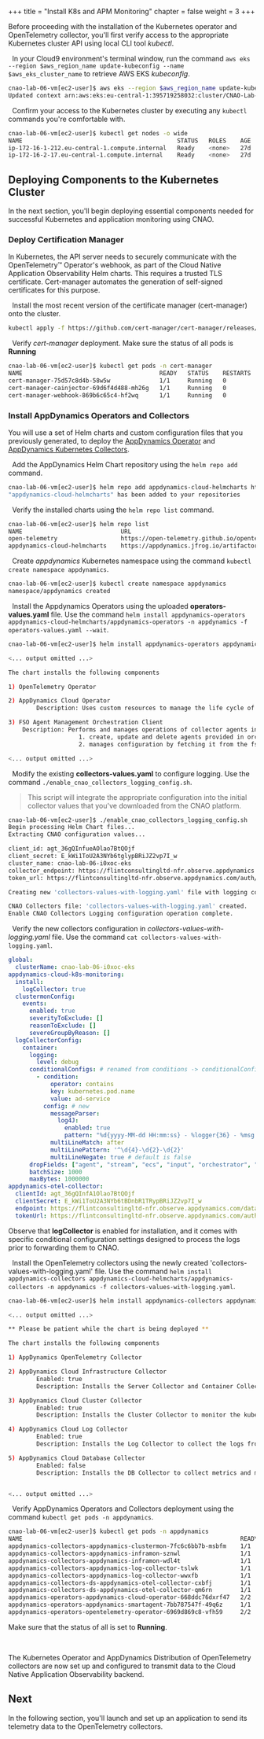 +++
title = "Install K8s and APM Monitoring"
chapter = false
weight = 3
+++

Before proceeding with the installation of the Kubernetes operator and OpenTelemetry collector, you'll first verify access to the appropriate Kubernetes cluster API using local CLI tool *kubectl*.
 
<span style="color: #143c76;"><i class='fas fa-circle fa-sm'></i></span>&nbsp; In your Cloud9 environment's terminal window, run the command `aws eks --region $aws_region_name update-kubeconfig --name $aws_eks_cluster_name` to retrieve AWS EKS *kubeconfig*.

```bash
cnao-lab-06-vm[ec2-user]$ aws eks --region $aws_region_name update-kubeconfig --name $aws_eks_cluster_name
Updated context arn:aws:eks:eu-central-1:395719258032:cluster/CNAO-Lab-06-i0xoc-EKS in /home/ec2-user/.kube/config
```

<span style="color: #143c76;"><i class='fas fa-circle fa-sm'></i></span>&nbsp; Confirm your access to the Kubernetes cluster by executing any `kubectl` commands you're comfortable with.

```bash
cnao-lab-06-vm[ec2-user]$ kubectl get nodes -o wide
NAME                                            STATUS   ROLES    AGE   VERSION               INTERNAL-IP    EXTERNAL-IP     OS-IMAGE         KERNEL-VERSION                  CONTAINER-RUNTIME
ip-172-16-1-212.eu-central-1.compute.internal   Ready    <none>   27d   v1.27.5-eks-43840fb   172.16.1.212   35.157.74.151   Amazon Linux 2   5.10.192-183.736.amzn2.x86_64   containerd://1.6.19
ip-172-16-2-17.eu-central-1.compute.internal    Ready    <none>   27d   v1.27.5-eks-43840fb   172.16.2.17    3.70.180.185    Amazon Linux 2   5.10.192-183.736.amzn2.x86_64   containerd://1.6.19
```

## Deploying Components to the Kubernetes Cluster
In the next section, you'll begin deploying essential components needed for successful Kubernetes and application monitoring using CNAO.

### Deploy Certification Manager
In Kubernetes, the API server needs to securely communicate with the OpenTelemetry™ Operator's webhook, as part of the Cloud Native Application Observability Helm charts. This requires a trusted TLS certificate. Cert-manager automates the generation of self-signed certificates for this purpose.

<span style="color: #143c76;"><i class='fas fa-circle fa-sm'></i></span>&nbsp; Install the most recent version of the certificate manager (cert-manager) onto the cluster.

```bash
kubectl apply -f https://github.com/cert-manager/cert-manager/releases/download/v1.13.1/cert-manager.yaml
```

<span style="color: #143c76;"><i class='fas fa-circle fa-sm'></i></span>&nbsp; Verify *cert-manager* deployment. Make sure the status of all pods is **Running**

```bash
cnao-lab-06-vm[ec2-user]$ kubectl get pods -n cert-manager
NAME                                       READY   STATUS    RESTARTS   AGE
cert-manager-75d57c8d4b-58w5w              1/1     Running   0          4m36s
cert-manager-cainjector-69d6f4d488-mh26g   1/1     Running   0          4m36s
cert-manager-webhook-869b6c65c4-hf2wq      1/1     Running   0          4m36s
```

### Install AppDynamics Operators and Collectors
You will use a set of Helm charts and custom configuration files that you previously generated, to deploy the [AppDynamics Operator](https://docs.appdynamics.com/fso/cloud-native-app-obs/en/kubernetes-and-app-service-monitoring/install-kubernetes-and-app-service-monitoring/configure-cisco-appdynamics-operators) and [AppDynamics Kubernetes Collectors](https://docs.appdynamics.com/fso/cloud-native-app-obs/en/kubernetes-and-app-service-monitoring/install-kubernetes-and-app-service-monitoring/configure-cisco-appdynamics-kubernetes-collectors).

<span style="color: #143c76;"><i class='fas fa-circle fa-sm'></i></span>&nbsp; Add the AppDynamics Helm Chart repository using the `helm repo add` command.

```bash
cnao-lab-06-vm[ec2-user]$ helm repo add appdynamics-cloud-helmcharts https://appdynamics.jfrog.io/artifactory/appdynamics-cloud-helmcharts/
"appdynamics-cloud-helmcharts" has been added to your repositories
```

<span style="color: #143c76;"><i class='fas fa-circle fa-sm'></i></span>&nbsp; Verify the installed charts using the `helm repo list` command.

```bash
cnao-lab-06-vm[ec2-user]$ helm repo list
NAME                            URL                                                                   
open-telemetry                  https://open-telemetry.github.io/opentelemetry-helm-charts            
appdynamics-cloud-helmcharts    https://appdynamics.jfrog.io/artifactory/appdynamics-cloud-helmcharts/
```

<span style="color: #143c76;"><i class='fas fa-circle fa-sm'></i></span>&nbsp; Create *appdynamics* Kubernetes namespace using the command `kubectl create namespace appdynamics`.

```bash
cnao-lab-06-vm[ec2-user]$ kubectl create namespace appdynamics
namespace/appdynamics created
```

<span style="color: #143c76;"><i class='fas fa-circle fa-sm'></i></span>&nbsp; Install the Appdynamics Operators using the uploaded **operators-values.yaml** file. Use the command `helm install appdynamics-operators appdynamics-cloud-helmcharts/appdynamics-operators -n appdynamics -f operators-values.yaml --wait`.


```bash
cnao-lab-06-vm[ec2-user]$ helm install appdynamics-operators appdynamics-cloud-helmcharts/appdynamics-operators -n appdynamics -f operators-values.yaml --wait

<... output omitted ...>

The chart installs the following components

1) OpenTelemetry Operator

2) AppDynamics Cloud Operator
        Description: Uses custom resources to manage the life cycle of Cluster Collector, Infrastructure Collector and Log Collector.

3) FSO Agent Management Orchestration Client
    Description: Performs and manages operations of collector agents in couple of ways
                    1. create, update and delete agents provided in orchestration client config, it can work with multiple agents
                    2. manages configuration by fetching it from the fso management solution and passing down to collector agents

<... output omitted ...>
```

<span style="color: #143c76;"><i class='fas fa-circle fa-sm'></i></span>&nbsp; Modify the existing **collectors-values.yaml** to configure logging. Use the command `./enable_cnao_collectors_logging_config.sh`.

> This script will integrate the appropriate configuration into the initial collector values that you've downloaded from the CNAO platform.

```bash
cnao-lab-06-vm[ec2-user]$ ./enable_cnao_collectors_logging_config.sh
Begin processing Helm Chart files...
Extracting CNAO configuration values...

client_id: agt_36gQInfueAOlao7BtQOjf
client_secret: E_kWi1ToU2A3NYb6tglypBRiJZ2vp7I_w
cluster_name: cnao-lab-06-i0xoc-eks
collector_endpoint: https://flintconsultingltd-nfr.observe.appdynamics.com/data
token_url: https://flintconsultingltd-nfr.observe.appdynamics.com/auth/8312fd12-51b3-48cf-9ae1-a7ec72f5f0/default/oauth2/token

Creating new 'collectors-values-with-logging.yaml' file with logging configuration...

CNAO Collectors file: 'collectors-values-with-logging.yaml' created.
Enable CNAO Collectors Logging configuration operation complete.
```

<span style="color: #143c76;"><i class='fas fa-circle fa-sm'></i></span>&nbsp; Verify the new collectors configuration in *collectors-values-with-logging.yaml* file. Use the command `cat collectors-values-with-logging.yaml`.

```yaml
global:
  clusterName: cnao-lab-06-i0xoc-eks
appdynamics-cloud-k8s-monitoring:
  install:
    logCollector: true
  clustermonConfig:
    events:
      enabled: true
      severityToExclude: []
      reasonToExclude: []
      severeGroupByReason: []
  logCollectorConfig:
    container:
      logging:
        level: debug
      conditionalConfigs: # renamed from conditions -> conditionalConfigs
        - condition:
            operator: contains
            key: kubernetes.pod.name
            value: ad-service
          config: # new
            messageParser:
              log4J:
                enabled: true
                pattern: "%d{yyyy-MM-dd HH:mm:ss} - %logger{36} - %msg trace_id=%X{trace_id} span_id=%X{span_id} trace_flags=%X{trace_flags} %n"
            multiLineMatch: after
            multiLinePattern: '^\d{4}-\d{2}-\d{2}'
            multiLineNegate: true # default is false
      dropFields: ["agent", "stream", "ecs", "input", "orchestrator", "k8s.annotations.appdynamics", "k8s.labels", "k8s.node.labels", "cloud"]
      batchSize: 1000
      maxBytes: 1000000
appdynamics-otel-collector:
  clientId: agt_36gQInfA1Olao7BtQOjf
  clientSecret: E_kWi1ToU2A3NYb6tBDnbR1TRypBRiJZ2vp7I_w
  endpoint: https://flintconsultingltd-nfr.observe.appdynamics.com/data
  tokenUrl: https://flintconsultingltd-nfr.observe.appdynamics.com/auth/8312fd12-51b3-48cf-9ae1-a7ec72f5f0/default/oauth2/token
```

Observe that **logCollector** is enabled for installation, and it comes with specific conditional configuration settings designed to process the logs prior to forwarding them to CNAO.

<span style="color: #143c76;"><i class='fas fa-circle fa-sm'></i></span>&nbsp; Install the OpenTelemetry collectors using the newly created 'collectors-values-with-logging.yaml' file. Use the command `helm install appdynamics-collectors appdynamics-cloud-helmcharts/appdynamics-collectors -n appdynamics -f collectors-values-with-logging.yaml`.

```bash
cnao-lab-06-vm[ec2-user]$ helm install appdynamics-collectors appdynamics-cloud-helmcharts/appdynamics-collectors -n appdynamics -f collectors-values-with-logging.yaml

<... output omitted ...>

** Please be patient while the chart is being deployed **

The chart installs the following components

1) AppDynamics OpenTelemetry Collector

2) AppDynamics Cloud Infrastructure Collector
        Enabled: true
        Description: Installs the Server Collector and Container Collector to monitor the host and container metrics

3) AppDynamics Cloud Cluster Collector
        Enabled: true
        Description: Installs the Cluster Collector to monitor the kubernetes metrics and events

4) AppDynamics Cloud Log Collector
        Enabled: true
        Description: Installs the Log Collector to collect the logs from applications running in kubernetes cluster

5) AppDynamics Cloud Database Collector
        Enabled: false
        Description: Installs the DB Collector to collect metrics and monitors the Databases specified in DbConfigs


<... output omitted ...>
```

<span style="color: #143c76;"><i class='fas fa-circle fa-sm'></i></span>&nbsp; Verify AppDynamics Operators and Collectors deployment using the command `kubectl get pods -n appdynamics`.

```bash
cnao-lab-06-vm[ec2-user]$ kubectl get pods -n appdynamics
NAME                                                              READY   STATUS    RESTARTS   AGE
appdynamics-collectors-appdynamics-clustermon-7fc6c6bb7b-msbfm    1/1     Running   0          96s
appdynamics-collectors-appdynamics-inframon-sznwl                 1/1     Running   0          96s
appdynamics-collectors-appdynamics-inframon-wdl4t                 1/1     Running   0          96s
appdynamics-collectors-appdynamics-log-collector-tslwk            1/1     Running   0          96s
appdynamics-collectors-appdynamics-log-collector-wwxfb            1/1     Running   0          96s
appdynamics-collectors-ds-appdynamics-otel-collector-cxbfj        1/1     Running   0          96s
appdynamics-collectors-ds-appdynamics-otel-collector-qm6rn        1/1     Running   0          96s
appdynamics-operators-appdynamics-cloud-operator-668ddc76dxrf47   2/2     Running   0          22h
appdynamics-operators-appdynamics-smartagent-7bb787547f-49q6z     1/1     Running   0          22h
appdynamics-operators-opentelemetry-operator-6969d869c8-vfh59     2/2     Running   0          22h
```

Make sure that the status of all is set to **Running**.

<br>

The Kubernetes Operator and AppDynamics Distribution of OpenTelemetry collectors are now set up and configured to transmit data to the Cloud Native Application Observability backend.


## Next <span style="color: #143c76;"><i class='fas fa-cog fa-spin fa-sm'></i></span>&nbsp;

In the following section, you'll launch and set up an application to send its telemetry data to the OpenTelemetry collectors.